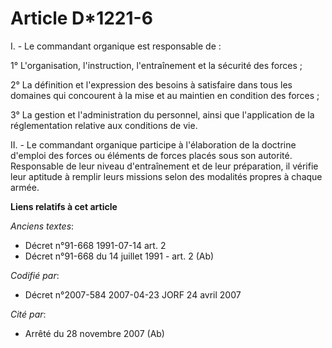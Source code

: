 # Article D*1221-6

I. - Le commandant organique est responsable de :

1° L'organisation, l'instruction, l'entraînement et la sécurité des forces ;

2° La définition et l'expression des besoins à satisfaire dans tous les domaines qui concourent à la mise et au maintien en
condition des forces ;

3° La gestion et l'administration du personnel, ainsi que l'application de la réglementation relative aux conditions de vie.

II. - Le commandant organique participe à l'élaboration de la doctrine d'emploi des forces ou éléments de forces placés sous
son autorité. Responsable de leur niveau d'entraînement et de leur préparation, il vérifie leur aptitude à remplir leurs
missions selon des modalités propres à chaque armée.

**Liens relatifs à cet article**

_Anciens textes_:

  - Décret n°91-668 1991-07-14 art. 2
  - Décret n°91-668 du 14 juillet 1991 - art. 2 (Ab)

_Codifié par_:

  - Décret n°2007-584 2007-04-23 JORF 24 avril 2007

_Cité par_:

  - Arrêté du 28 novembre 2007 (Ab)
